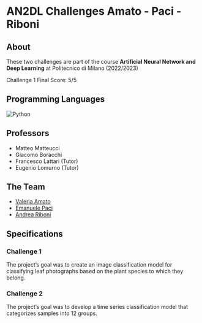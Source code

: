 # AN2DL Challenges Amato - Paci - Riboni

## About

These two challenges are part of the course **Artificial Neural Network and Deep Learning** at Politecnico di Milano (2022/2023)

Challenge 1 Final Score: 5/5

## Programming Languages 

![Python](https://img.shields.io/badge/Python-%20-blue)

## Professors

* Matteo Matteucci
* Giacomo Boracchi
* Francesco Lattari (Tutor)
* Eugenio Lomurno (Tutor)

## The Team

* [Valeria Amato](https://github.com/ValeMTo)
* [Emanuele Paci](https://github.com/emanuelePaci)
* [Andrea Riboni](https://github.com/AndreaRiboni)

## Specifications

### Challenge 1
The project’s goal was to create an image classification model for classifying leaf photographs based on the plant species to which they belong.
### Challenge 2
The project’s goal was to develop a time series classification model that categorizes samples into 12 groups.
